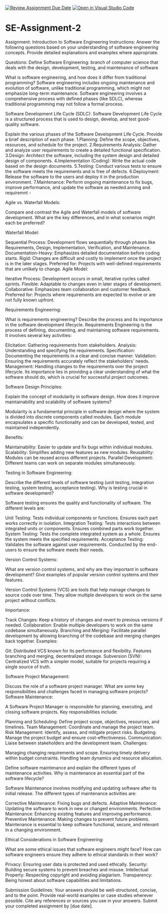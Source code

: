 [![Review Assignment Due Date](https://classroom.github.com/assets/deadline-readme-button-24ddc0f5d75046c5622901739e7c5dd533143b0c8e959d652212380cedb1ea36.svg)](https://classroom.github.com/a/-ucQIGTc)
[![Open in Visual Studio Code](https://classroom.github.com/assets/open-in-vscode-718a45dd9cf7e7f842a935f5ebbe5719a5e09af4491e668f4dbf3b35d5cca122.svg)](https://classroom.github.com/online_ide?assignment_repo_id=15174965&assignment_repo_type=AssignmentRepo)
# SE-Assignment-2
Assignment: Introduction to Software Engineering
Instructions:
Answer the following questions based on your understanding of software engineering concepts. Provide detailed explanations and examples where appropriate.

Questions:
Define Software Engineering:
 branch of computer science that deals with the design, development, testing, and maintenance of software

What is software engineering, and how does it differ from traditional programming?
Software engineering includes ongoing maintenance and evolution of software, unlike traditional programming, which might not emphasize long-term maintenance.
Software engineering involves a comprehensive process with defined phases (like SDLC), whereas traditional programming may not follow a formal process.

Software Development Life Cycle (SDLC):
Software Development Life Cycle is a structured process that is used to design, develop, and test good-quality software.

Explain the various phases of the Software Development Life Cycle. Provide a brief description of each phase.
1.Planning: Define the scope, objectives, resources, and schedule for the project.
2.Requirements Analysis: Gather and analyze user requirements to create a detailed functional specification.
3.Design: Architect the software, including the system design and detailed design of components.
4.Implementation (Coding): Write the actual code based on the design documents.
5.Testing: Conduct various tests to ensure the software meets the requirements and is free of defects.
6.Deployment: Release the software to the users and deploy it in the production environment.
7.Maintenance: Perform ongoing maintenance to fix bugs, improve performance, and update the software as needed.anning and requiremnt -

Agile vs. Waterfall Models:

Compare and contrast the Agile and Waterfall models of software development. What are the key differences, and in what scenarios might each be preferred?

Waterfall Model:

Sequential Process: Development flows sequentially through phases like Requirements, Design, Implementation, Verification, and Maintenance.
Documentation-Heavy: Emphasizes detailed documentation before coding starts.
Rigid: Changes are difficult and costly to implement once the project is in the later stages.
Preferred for: Projects with well-defined requirements that are unlikely to change.
Agile Model:

Iterative Process: Development occurs in small, iterative cycles called sprints.
Flexible: Adaptable to changes even in later stages of development.
Collaborative: Emphasizes team collaboration and customer feedback.
Preferred for: Projects where requirements are expected to evolve or are not fully known upfront.

Requirements Engineering:

What is requirements engineering? Describe the process and its importance in the software development lifecycle.
Requirements Engineering is the process of defining, documenting, and maintaining software requirements. It involves several key activities:

Elicitation: Gathering requirements from stakeholders.
Analysis: Understanding and specifying the requirements.
Specification: Documenting the requirements in a clear and concise manner.
Validation: Ensuring the requirements accurately reflect the stakeholders' needs.
Management: Handling changes to the requirements over the project lifecycle.
Its importance lies in providing a clear understanding of what the software should do, which is crucial for successful project outcomes.

Software Design Principles:

Explain the concept of modularity in software design. How does it improve maintainability and scalability of software systems?

Modularity is a fundamental principle in software design where the system is divided into discrete components called modules. Each module encapsulates a specific functionality and can be developed, tested, and maintained independently.

Benefits:

Maintainability: Easier to update and fix bugs within individual modules.
Scalability: Simplifies adding new features as new modules.
Reusability: Modules can be reused across different projects.
Parallel Development: Different teams can work on separate modules simultaneously.

Testing in Software Engineering:

Describe the different levels of software testing (unit testing, integration testing, system testing, acceptance testing). Why is testing crucial in software development?

Software testing ensures the quality and functionality of software. The different levels are:

Unit Testing: Tests individual components or functions. Ensures each part works correctly in isolation.
Integration Testing: Tests interactions between integrated units or components. Ensures combined parts work together.
System Testing: Tests the complete integrated system as a whole. Ensures the system meets the specified requirements.
Acceptance Testing: Validates the software against user requirements. Conducted by the end-users to ensure the software meets their needs.


Version Control Systems:

What are version control systems, and why are they important in software development? Give examples of popular version control systems and their features.

Version Control Systems (VCS) are tools that help manage changes to source code over time. They allow multiple developers to work on the same project without conflicts.

Importance:

Track Changes: Keep a history of changes and revert to previous versions if needed.
Collaboration: Enable multiple developers to work on the same codebase simultaneously.
Branching and Merging: Facilitate parallel development by allowing branching of the codebase and merging changes back together.
Examples:

Git: Distributed VCS known for its performance and flexibility. Features branching and merging, decentralized storage.
Subversion (SVN): Centralized VCS with a simpler model, suitable for projects requiring a single source of truth.

Software Project Management:

Discuss the role of a software project manager. What are some key responsibilities and challenges faced in managing software projects?
Software Maintenance:

A Software Project Manager is responsible for planning, executing, and closing software projects. Key responsibilities include:

Planning and Scheduling: Define project scope, objectives, resources, and timelines.
Team Management: Coordinate and manage the project team.
Risk Management: Identify, assess, and mitigate project risks.
Budgeting: Manage the project budget and ensure cost-effectiveness.
Communication: Liaise between stakeholders and the development team.
Challenges:

Managing changing requirements and scope.
Ensuring timely delivery within budget constraints.
Handling team dynamics and resource allocation.

Define software maintenance and explain the different types of maintenance activities. Why is maintenance an essential part of the software lifecycle?

Software Maintenance involves modifying and updating software after its initial release. The different types of maintenance activities are:

Corrective Maintenance: Fixing bugs and defects.
Adaptive Maintenance: Updating the software to work in new or changed environments.
Perfective Maintenance: Enhancing existing features and improving performance.
Preventive Maintenance: Making changes to prevent future problems.
Maintenance is essential to keep software functional, secure, and relevant in a changing environment.

Ethical Considerations in Software Engineering:

What are some ethical issues that software engineers might face? How can software engineers ensure they adhere to ethical standards in their work?

Privacy: Ensuring user data is protected and used ethically.
Security: Building secure systems to prevent breaches and misuse.
Intellectual Property: Respecting copyright and avoiding plagiarism.
Transparency: Being honest about software capabilities and limitations.

Submission Guidelines:
Your answers should be well-structured, concise, and to the point.
Provide real-world examples or case studies wherever possible.
Cite any references or sources you use in your answers.
Submit your completed assignment by [due date].
